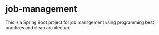 # job-management
This is a Spring Boot project for job management using programming best practices and clean architecture.
